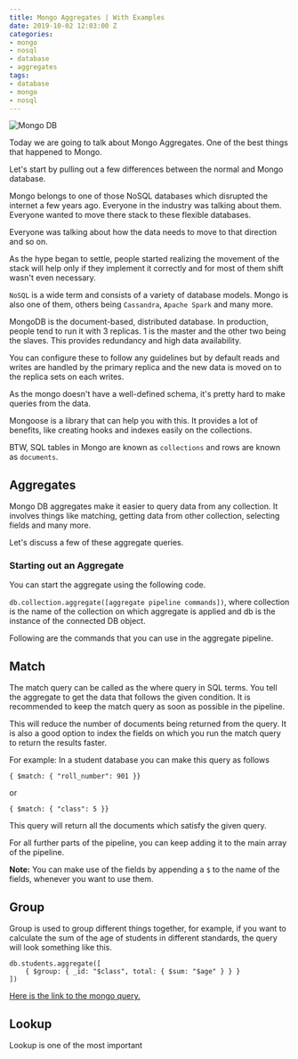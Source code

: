 ```yaml
---
title: Mongo Aggregates | With Examples
date: 2019-10-02 12:03:00 Z
categories:
- mongo
- nosql
- database
- aggregates
tags:
- database
- mongo
- nosql
---
```


![Mongo DB](https://webassets.mongodb.com/_com_assets/cms/mongodb_logo1-76twgcu2dm.png)

Today we are going to talk about Mongo Aggregates. One of the best things that happened to Mongo.


Let's start by pulling out a few differences between the normal and Mongo database.


Mongo belongs to one of those NoSQL databases which disrupted the internet a few years ago. Everyone in the industry was talking about them. Everyone wanted to move there stack to these flexible databases.


Everyone was talking about how the data needs to move to that direction and so on.


As the hype began to settle, people started realizing the movement of the stack will help only if they implement it correctly and for most of them shift wasn't even necessary.


`NoSQL` is a wide term and consists of a variety of database models. Mongo is also one of them, others being `Cassandra`, `Apache Spark` and many more.


MongoDB is the document-based, distributed database. In production, people tend to run it with 3 replicas. 1 is the master and the other two being the slaves. This provides redundancy and high data availability.


You can configure these to follow any guidelines but by default reads and writes are handled by the primary replica and the new data is moved on to the replica sets on each writes.


As the mongo doesn't have a well-defined schema, it's pretty hard to make queries from the data.


Mongoose is a library that can help you with this. It provides a lot of benefits, like creating hooks and indexes easily on the collections.


BTW, SQL tables in Mongo are known as `collections` and rows are known as `documents`.


## Aggregates

Mongo DB aggregates make it easier to query data from any collection. It involves things like matching, getting data from other collection, selecting fields and many more.

Let's discuss a few of these aggregate queries.

### Starting out an Aggregate

You can start the aggregate using the following code.

`db.collection.aggregate([aggregate pipeline commands])`, where collection is the name of the collection on which aggregate is applied and db is the instance of the connected DB object.

Following are the commands that you can use in the aggregate pipeline.

## Match

The match query can be called as the where query in SQL terms. You tell the aggregate to get the data that follows the given condition. It is recommended to keep the match query as soon as possible in the pipeline.


This will reduce the number of documents being returned from the query. It is also a good option to index the fields on which you run the match query to return the results faster.


For example: In a student database you can make this query as follows


`{ $match: { "roll_number": 901 }}`


or


`{ $match: { "class": 5 }}`


This query will return all the documents which satisfy the given query.


For all further parts of the pipeline, you can keep adding it to the main array of the pipeline.



**Note:** You can make use of the fields by appending a `$` to the name of the fields, whenever you want to use them.


## Group

Group is used to group different things together, for example, if you want to calculate the sum of the age of students in different standards, the query will look something like this.


```
db.students.aggregate([
    { $group: { _id: "$class", total: { $sum: "$age" } } }
])
```


[Here is the link to the mongo query.](https://mongoplayground.net/p/-1e-TS53Tzf)


## Lookup

Lookup is one of the most important

